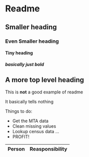 # Readme

## Smaller heading

### Even Smaller heading

#### Tiny heading

##### basically just bold

## A more top level heading

This is **not** a good example of readme

It basically tells nothing

Things to do:

* Get the MTA data
* Clean missing values
* Lookup census data
...
* PROFIT!

| Person | Reasponsibility|
| --- | ---|




